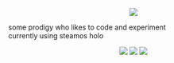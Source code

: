 <p align="center">
  <a href="https://skillicons.dev">
    <img src="https://skillicons.dev/icons?i=html,css,js,py,lua,bash,md,raspberrypi,github,vscode,arch,apple,linux,latex,&theme=dark" />
  </a>
</p>  
some prodigy who likes to code and experiment <br />
currently using steamos holo <br />
<p align="center">
<img src="https://hayley.pages.gay/media/buttons/tested-on-firefox.gif" />
<img src="https://hayley.pages.gay/media/buttons/vscbutton.gif" />
<img src="https://hayley.pages.gay/media/buttons/transnow.gif" />
</p>
